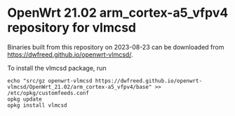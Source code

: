 OpenWrt 21.02 arm_cortex-a5_vfpv4 repository for vlmcsd
========

Binaries built from this repository on 2023-08-23 can be downloaded from <https://dwfreed.github.io/openwrt-vlmcsd/>.

To install the vlmcsd package, run

```
echo "src/gz openwrt-vlmcsd https://dwfreed.github.io/openwrt-vlmcsd/OpenWrt_21.02/arm_cortex-a5_vfpv4/base" >> /etc/opkg/customfeeds.conf
opkg update
opkg install vlmcsd
```
